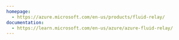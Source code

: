 ```yaml
---
homepage:
  - https://azure.microsoft.com/en-us/products/fluid-relay/
documentation:
  - https://learn.microsoft.com/en-us/azure/azure-fluid-relay/
---
```

